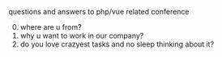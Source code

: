 questions and answers to php/vue related conference

0) where are u from?
1) why u want to work in our company?
2) do you love crazyest tasks and no sleep thinking about it?
